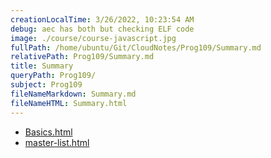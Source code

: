 ```yaml
---
creationLocalTime: 3/26/2022, 10:23:54 AM
debug: aec has both but checking ELF code
image: ./course/course-javascript.jpg
fullPath: /home/ubuntu/Git/CloudNotes/Prog109/Summary.md
relativePath: Prog109/Summary.md
title: Summary
queryPath: Prog109/
subject: Prog109
fileNameMarkdown: Summary.md
fileNameHTML: Summary.html
---
```



<!-- toc -->
<!-- tocstop -->

* [Basics.html](Basics.html)
* [master-list.html](master-list.html)